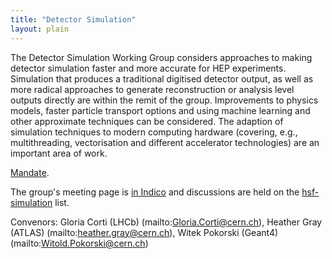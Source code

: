 ```yaml
---
title: "Detector Simulation"
layout: plain
---
```


The Detector Simulation Working Group considers approaches to making
detector simulation faster and more accurate for HEP experiments.
Simulation that produces a traditional digitised detector output, as
well as more radical approaches to generate reconstruction or analysis
level outputs directly are within the remit of the group. Improvements
to physics models, faster particle transport options and using machine
learning and other approximate techniques can be considered. The
adaption of simulation techniques to modern computing hardware
(covering, e.g., multithreading, vectorisation and different accelerator
technologies) are an important area of work.

[Mandate](/organization/working-group-mandates.html).

The group's meeting page is [in Indico](https://indico.cern.ch/category/10916/) and
discussions are held on the [hsf-simulation](https://groups.google.com/forum/#%21forum/hsf-simulation) list.

Convenors: Gloria Corti (LHCb) (mailto:Gloria.Corti@cern.ch), Heather Gray (ATLAS) (mailto:heather.gray@cern.ch), Witek Pokorski (Geant4) (mailto:Witold.Pokorski@cern.ch)
